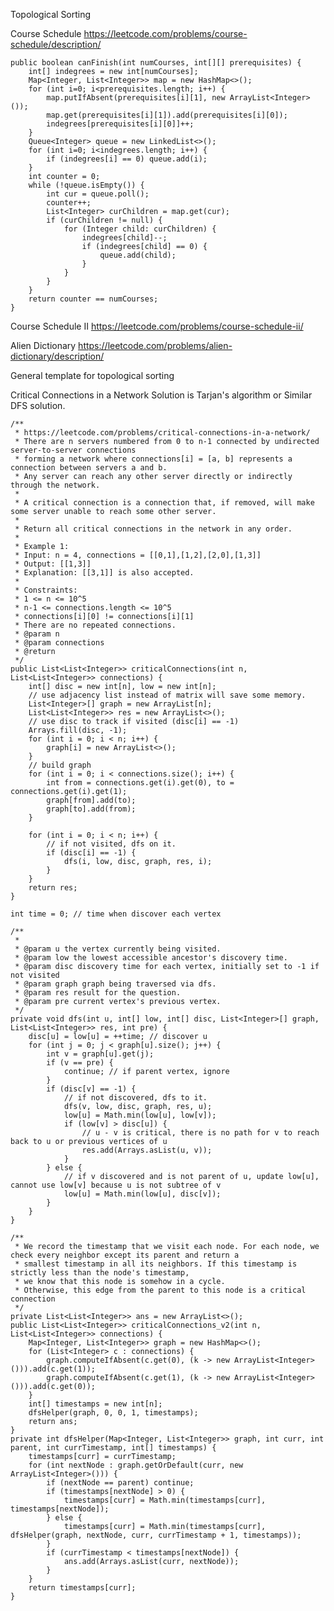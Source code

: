 Topological Sorting

Course Schedule
https://leetcode.com/problems/course-schedule/description/

    public boolean canFinish(int numCourses, int[][] prerequisites) {
        int[] indegrees = new int[numCourses];
        Map<Integer, List<Integer>> map = new HashMap<>();
        for (int i=0; i<prerequisites.length; i++) {
            map.putIfAbsent(prerequisites[i][1], new ArrayList<Integer>());
            map.get(prerequisites[i][1]).add(prerequisites[i][0]);
            indegrees[prerequisites[i][0]]++;
        }
        Queue<Integer> queue = new LinkedList<>();
        for (int i=0; i<indegrees.length; i++) {
            if (indegrees[i] == 0) queue.add(i);
        }
        int counter = 0;
        while (!queue.isEmpty()) {
            int cur = queue.poll();
            counter++;
            List<Integer> curChildren = map.get(cur);
            if (curChildren != null) {
                for (Integer child: curChildren) {
                    indegrees[child]--;
                    if (indegrees[child] == 0) {
                        queue.add(child);
                    }
                }
            }
        }
        return counter == numCourses;
    }
    
Course Schedule II
https://leetcode.com/problems/course-schedule-ii/

Alien Dictionary
https://leetcode.com/problems/alien-dictionary/description/

General template for topological sorting


Critical Connections in a Network
Solution is Tarjan's algorithm or Similar DFS solution.

    /**
     * https://leetcode.com/problems/critical-connections-in-a-network/
     * There are n servers numbered from 0 to n-1 connected by undirected server-to-server connections
     * forming a network where connections[i] = [a, b] represents a connection between servers a and b.
     * Any server can reach any other server directly or indirectly through the network.
     *
     * A critical connection is a connection that, if removed, will make some server unable to reach some other server.
     *
     * Return all critical connections in the network in any order.
     *
     * Example 1:
     * Input: n = 4, connections = [[0,1],[1,2],[2,0],[1,3]]
     * Output: [[1,3]]
     * Explanation: [[3,1]] is also accepted.
     *
     * Constraints:
     * 1 <= n <= 10^5
     * n-1 <= connections.length <= 10^5
     * connections[i][0] != connections[i][1]
     * There are no repeated connections.
     * @param n
     * @param connections
     * @return
     */
    public List<List<Integer>> criticalConnections(int n, List<List<Integer>> connections) {
        int[] disc = new int[n], low = new int[n];
        // use adjacency list instead of matrix will save some memory.
        List<Integer>[] graph = new ArrayList[n];
        List<List<Integer>> res = new ArrayList<>();
        // use disc to track if visited (disc[i] == -1)
        Arrays.fill(disc, -1);
        for (int i = 0; i < n; i++) {
            graph[i] = new ArrayList<>();
        }
        // build graph
        for (int i = 0; i < connections.size(); i++) {
            int from = connections.get(i).get(0), to = connections.get(i).get(1);
            graph[from].add(to);
            graph[to].add(from);
        }

        for (int i = 0; i < n; i++) {
            // if not visited, dfs on it.
            if (disc[i] == -1) {
                dfs(i, low, disc, graph, res, i);
            }
        }
        return res;
    }

    int time = 0; // time when discover each vertex

    /**
     *
     * @param u the vertex currently being visited.
     * @param low the lowest accessible ancestor's discovery time.
     * @param disc discovery time for each vertex, initially set to -1 if not visited
     * @param graph graph being traversed via dfs.
     * @param res result for the question.
     * @param pre current vertex's previous vertex.
     */
    private void dfs(int u, int[] low, int[] disc, List<Integer>[] graph, List<List<Integer>> res, int pre) {
        disc[u] = low[u] = ++time; // discover u
        for (int j = 0; j < graph[u].size(); j++) {
            int v = graph[u].get(j);
            if (v == pre) {
                continue; // if parent vertex, ignore
            }
            if (disc[v] == -1) {
                // if not discovered, dfs to it.
                dfs(v, low, disc, graph, res, u);
                low[u] = Math.min(low[u], low[v]);
                if (low[v] > disc[u]) {
                    // u - v is critical, there is no path for v to reach back to u or previous vertices of u
                    res.add(Arrays.asList(u, v));
                }
            } else {
                // if v discovered and is not parent of u, update low[u], cannot use low[v] because u is not subtree of v
                low[u] = Math.min(low[u], disc[v]);
            }
        }
    }

    /**
     * We record the timestamp that we visit each node. For each node, we check every neighbor except its parent and return a
     * smallest timestamp in all its neighbors. If this timestamp is strictly less than the node's timestamp,
     * we know that this node is somehow in a cycle.
     * Otherwise, this edge from the parent to this node is a critical connection
     */
    private List<List<Integer>> ans = new ArrayList<>();
    public List<List<Integer>> criticalConnections_v2(int n, List<List<Integer>> connections) {
        Map<Integer, List<Integer>> graph = new HashMap<>();
        for (List<Integer> c : connections) {
            graph.computeIfAbsent(c.get(0), (k -> new ArrayList<Integer>())).add(c.get(1));
            graph.computeIfAbsent(c.get(1), (k -> new ArrayList<Integer>())).add(c.get(0));
        }
        int[] timestamps = new int[n];
        dfsHelper(graph, 0, 0, 1, timestamps);
        return ans;
    }
    private int dfsHelper(Map<Integer, List<Integer>> graph, int curr, int parent, int currTimestamp, int[] timestamps) {
        timestamps[curr] = currTimestamp;
        for (int nextNode : graph.getOrDefault(curr, new ArrayList<Integer>())) {
            if (nextNode == parent) continue;
            if (timestamps[nextNode] > 0) {
                timestamps[curr] = Math.min(timestamps[curr], timestamps[nextNode]);
            } else {
                timestamps[curr] = Math.min(timestamps[curr], dfsHelper(graph, nextNode, curr, currTimestamp + 1, timestamps));
            }
            if (currTimestamp < timestamps[nextNode]) {
                ans.add(Arrays.asList(curr, nextNode));
            }
        }
        return timestamps[curr];
    }